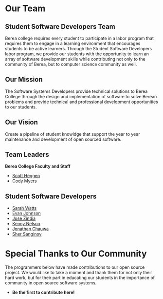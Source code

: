 # Our Team
## Student Software Developers Team
Berea college requires every student to participate in a labor program that
requires them to engage in a learning environment that encourages students to be
active learners. Through the Student Software Developers labor program, we provide
our students with the opportunity to learn an array of software development skills
while contributing not only to the community of Berea, but to computer science 
community as well.

## Our Mission
The Software Systems Developers provide technical solutions to Berea College 
through the design and implementation of software to solve Berean problems and
provide technical and professional development opportunities to our students.

## Our Vision
Create a pipeline of student knowldge that support the year to year maintenance
and development of open sourced software.

## Team Leaders
__Berea College Faculty and Staff__

* [Scott Heggen](https://bitbucket.org/sheggen/)
* [Cody Myers](https://bitbucket.org/cody_myers/)

## Student Software Developers
* [Sarah Watts](https://bitbucket.org/sarahawatts/)
* [Evan Johnson](https://bitbucket.org/johnsone/)
* [Jose Zindia](https://bitbucket.org/jzindia/)
* [Kenny Nelson](https://bitbucket.org/nelsonkenny/)
* [Jonathan Chauwa](https://bitbucket.org/Jchauwa/)
* [Sher Sanginov](https://bitbucket.org/shersanginov/)


# Special Thanks to Our Community
The programmers below have made contributions to our open source project. We 
would like to take a moment and thank them for not only their hard work, but for
their part in educating our students in the importance of community in open 
source software systems.

* __Be the first to contribute here!__